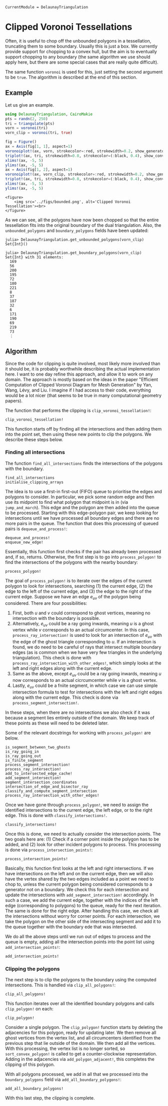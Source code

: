```@meta
CurrentModule = DelaunayTriangulation
```

# Clipped Voronoi Tessellations

Often, it is useful to chop off the unbounded polygons in a tessellation, truncating them to some boundary. Usually this is just a box. We currently provide support for chopping to a convex hull, but the aim is to eventually support chopping to any boundary (the same algorithm we use should apply here, but there are some special cases that are really quite difficult). 

The same function `voronoi` is used for this, just setting the second argument to be `true`. The algorithm is described at the end of this section.

## Example

Let us give an example.

```julia
using DelaunayTriangulation, CairoMakie
pts = randn(2, 250)
tri = triangulate(pts)
vorn = voronoi(tri)
vorn_clip = voronoi(tri, true)

fig = Figure()
ax = Axis(fig[1, 1], aspect=1)
voronoiplot!(ax, vorn, strokecolor=:red, strokewidth=0.2, show_generators=false)
triplot!(ax, tri, strokewidth=0.0, strokecolor=(:black, 0.4), show_convex_hull=true)
xlims!(ax, -5, 5)
ylims!(ax, -5, 5)
ax = Axis(fig[1, 2], aspect=1)
voronoiplot!(ax, vorn_clip, strokecolor=:red, strokewidth=0.2, show_generators=false)
triplot!(ax, tri, strokewidth=0.0, strokecolor=(:black, 0.4), show_convex_hull=true)
xlims!(ax, -5, 5)
ylims!(ax, -5, 5)
```

```@raw html
<figure>
    <img src='../figs/bounded.png', alt='Clipped Voronoi Tessellation'><br>
</figure>
```

As we can see, all the polygons have now been chopped so that the entire tessellation fits into the original boundary of the dual triangulation. Also, the `unbounded_polygons` and `boundary_polygons` fields have been updated:

```julia-repl
julia> DelaunayTriangulation.get_unbounded_polygons(vorn_clip)
Set{Int}()

julia> DelaunayTriangulation.get_boundary_polygons(vorn_clip)
Set{Int} with 31 elements:
  169
  56
  200
  195
  72
  180
  221
  8
  37
  187
  32
  6
  171
  190
  69
  219
  73
  ⋮
```

## Algorithm

Since the code for clipping is quite involved, most likely more involved than it should be, it is probably worthwhile describing the actual implementation here. I want to one day refine this approach, and allow it to work on any domain. The approach is mostly based on the ideas in the paper "Efficient Computation of Clipped Voronoi Diagram for Mesh Generation"
by Yan, Wang, Lévy, and Liu. I imagine if I had access to their code, everything would be a lot nicer (that seems to be true in many computational geometry papers).

The function that performs the clipping is `clip_voronoi_tessellation!`:

```@docs 
clip_voronoi_tessellation!
```

This function starts off by finding all the intersections and then adding them into the point set, then using these new points to clip the polygons. We describe these steps below.

### Finding all intersections 

The function `find_all_intersections` finds the intersections of the polygons with the boundary.

```@docs 
find_all_intersections
initialise_clipping_arrays
```

The idea is to use a first-in first-out (FIFO) queue to prioritise the edges and polygons to consider. In particular, we pick some random edge and then use its midpoint to find what polygon that midpoint is in (via `jump_and_march`). This edge and the polygon are then added into the queue to be processed. Starting with this edge-polygon pair, we keep looking for intersections until we have processed all boundary edges and there are no more pairs in the queue. The function that does this processing of queued pairs is `dequeue_and_process!`:

```@docs 
dequeue_and_process!
enqueue_new_edge!
```

Essentially, this function first checks if the pair has already been processed and, if so, returns. Otherwise, the first step is to go into `process_polygon!` to find the intersections of the polygons with the nearby boundary:

```@docs 
process_polygon!
```

The goal of `process_polygon!` is to iterate over the edges of the current polygon to look for intersections, searching (1) the current edge, (2) the edge to the left of the current edge, and (3) the edge to the right of the current edge. Suppose we have an edge $e_{uv}$ of the polygon being considered. There are four possibilities:

1. First, both $u$ and $v$ could correspond to ghost vertices, meaning no intersection with the boundary is possible.
2. Alternatively, $e_{uv}$ could be a ray going inwards, meaning $u$ is a ghost vertex while $v$ corresponds to an actual circumcenter. In this case, `process_ray_intersection!` is used to look for an intersection of $e_{uv}$ with the edge of the ghost triangle corresponding to $u$. If an intersection is found, we do need to be careful of rays that intersect multiple boundary edges (as is common when we have very few triangles in the underlying triangulation). This check is done with `process_ray_intersection_with_other_edges!`, which simply looks at the left and right edges along with the current edge. 
3. Same as the above, except $e_{uv}$ could be a ray going inwards, meaning $u$ now corresponds to an actual cicrcumcenter while $v$ is a ghost vertex.
4. Lastly, $e_{uv}$ could be a fniite segment, in which case we can use simple intersection formula to test for intersections with the left and right edges along with the current edge. This check is done via `process_segment_intersection!`.

In these steps, when there are no intersections we also check if it was because a segment lies entirely outside of the domain. We keep track of these points as these will need to be deleted later.

Some of the relevant docstrings for working with `process_polygon!` are below.

```@docs 
is_segment_between_two_ghosts
is_ray_going_in
is_ray_going_out
is_finite_segment
process_segment_intersection!
process_ray_intersection!
add_to_intersected_edge_cache!
add_segment_intersection!
segment_intersection_coordinates
intersection_of_edge_and_bisector_ray
classify_and_compute_segment_intersection
process_ray_intersection_with_other_edges!
```

Once we have gone through `process_polygon!`, we need to assign the identified intersections to the current edge, the left edge, or to the right edge. This is done with `classify_intersections!`.

```@docs 
classify_intersections!
```

Once this is done, we need to actually consider the intersection points. The two goals here are: (1) Check if a corner point inside the polygon has to be added, and (2) look for other incident polygons to process. This processing is done via `process_intersection_points!`:

```@docs 
process_intersection_points!
```

Basically, this function first looks at the left and right intersections. If we have intersections on the left and on the current edge, then we will also have the vertex shared by the two edges included as a point we need to chop to, unless the current polygon being considered corresponds to a generator not on a boundary. We check this for each intersection and update the intersections with `add_segment_intersection!` accordingly. In such a case, we add the current edge, together with the indices of the left edge (corresponding to polygons) to the queue, ready for the next iteration. The same is done for the right edge. After handling this case, we check all the intersections without worry for corner points. For each intersection, we take the polygon on the other side of the intersecting segment and add it to the queue together with the boundary ede that was intersected. 

We do all the above steps until we run out of edges to process and the queue is empty, adding all the intersection points into the point list using `add_intersection_points!`:

```@docs 
add_intersection_points!
```

### Clipping the polygons

The next step is to clip the polygons to the boundary using the computed intersections. This is handled via `clip_all_polygons!`:

```@docs 
clip_all_polygons!
```

This function iterates over all the identified boundary polygons and calls `clip_polygon!` on each:

```@docs 
clip_polygon!
```

Consider a single polygon. The `clip_polygon!` function starts by deleting the adjacencies for this polygon, ready for updating later. We then remove all ghost vertices from the vertex list, and all circumcenters identified from the previous step that lie outside of the domain. We then add all the vertices. With this processing, the vertex list is no longer sorted, so `sort_convex_polygon!` is called to get a counter-clockwise representation. Adding in the adjacencies via `add_polygon_adjacent!`, this completes the clipping of this polygon. 

With all polygons processed, we add in all that we processed into the `boundary_polygons` field via `add_all_boundary_polygons!`:

```@docs 
add_all_boundary_polygons!
```

With this last step, the clipping is complete.

